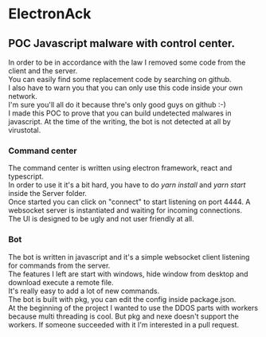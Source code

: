 # ElectronAck

## POC Javascript malware with control center.<br/>

In order to be in accordance with the law I removed some code from the client and the server.<br />
You can easily find some replacement code by searching on github.<br />
I also have to warn you that you can only use this code inside your own network.<br />
I'm sure you'll all do it because thre's only good guys on github :-)<br />
I made this POC to prove that you can build undetected malwares in javascript. At the time of the writing, the bot is not detected at all by virustotal.<br />

### Command center

The command center is written using electron framework, react and typescript.<br />
In order to use it it's a bit hard, you have to do _yarn install_ and _yarn start_ inside the Server folder.<br />
Once started you can click on "connect" to start listening on port 4444. A websocket server is instantiated and waiting for incoming connections.<br />
The UI is designed to be ugly and not user friendly at all.<br />

### Bot

The bot is written in javascript and it's a simple websocket client listening for commands from the server.<br />
The features I left are start with windows, hide window from desktop and download execute a remote file.<br />
It's really easy to add a lot of new commands.<br />
The bot is built with pkg, you can edit the config inside package.json.<br />
At the beginning of the project I wanted to use the DDOS parts with workers because multi threading is cool. But pkg and nexe doesn't support the workers. If someone succeeded with it I'm interested in a pull request.<br />
